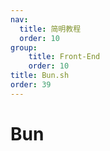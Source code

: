 ```yaml
---
nav:
  title: 简明教程
  order: 10
group:
	title: Front-End
	order: 10
title: Bun.sh
order: 39
---
```


# Bun

